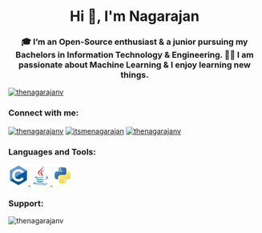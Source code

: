 <h1 align="center">Hi 👋, I'm Nagarajan</h1>
<h3 align="center">🎓 I’m an Open-Source enthusiast & a junior pursuing my Bachelors in Information Technology & Engineering. 👨‍💻 I am passionate about Machine Learning & I enjoy learning new things.</h3>

<p align="left"> <a href="https://twitter.com/thenagarajanv" target="blank"><img src="https://img.shields.io/twitter/follow/thenagarajanv?logo=twitter&style=for-the-badge" alt="thenagarajanv" /></a> </p>

<h3 align="left">Connect with me:</h3>
<p align="left">
<a href="https://twitter.com/thenagarajanv" target="blank"><img align="center" src="https://raw.githubusercontent.com/rahuldkjain/github-profile-readme-generator/master/src/images/icons/Social/twitter.svg" alt="thenagarajanv" height="30" width="40" /></a>
<a href="https://linkedin.com/in/itsmenagarajan" target="blank"><img align="center" src="https://raw.githubusercontent.com/rahuldkjain/github-profile-readme-generator/master/src/images/icons/Social/linked-in-alt.svg" alt="itsmenagarajan" height="30" width="40" /></a>
<a href="https://www.leetcode.com/thenagarajanv" target="blank"><img align="center" src="https://raw.githubusercontent.com/rahuldkjain/github-profile-readme-generator/master/src/images/icons/Social/leet-code.svg" alt="thenagarajanv" height="30" width="40" /></a>
</p>

<h3 align="left">Languages and Tools:</h3>
<p align="left"> <a href="https://www.cprogramming.com/" target="_blank"> <img src="https://raw.githubusercontent.com/devicons/devicon/master/icons/c/c-original.svg" alt="c" width="40" height="40"/> </a> <a href="https://www.java.com" target="_blank"> <img src="https://raw.githubusercontent.com/devicons/devicon/master/icons/java/java-original.svg" alt="java" width="40" height="40"/> </a> <a href="https://www.python.org" target="_blank"> <img src="https://raw.githubusercontent.com/devicons/devicon/master/icons/python/python-original.svg" alt="python" width="40" height="40"/> </a> </p>

<h3 align="left">Support:</h3>
<p><a href="https://www.buymeacoffee.com/thenagarajanv"> <img align="left" src="https://cdn.buymeacoffee.com/buttons/v2/default-yellow.png" height="50" width="210" alt="thenagarajanv" /></a></p><br><br>
